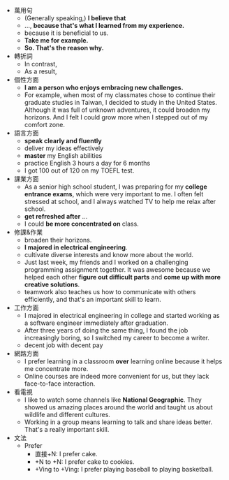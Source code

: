 * 萬用句
	* (Generally speaking,) **I believe that** 
	* ..., **because that's what I learned from my experience.**
	* because it is beneficial to us.
	* **Take me for example.**
	* **So. That's the reason why.**
* 轉折詞
	* In contrast,
	* As a result,
* 個性方面
	*  **I am a person who enjoys embracing new challenges.**
	* For example, when most of my classmates chose to continue their graduate studies in Taiwan, I decided to study in the United States. Although it was full of unknown adventures, it could broaden my horizons. And I felt I could grow more when I stepped out of my comfort zone.
* 語言方面
	* **speak clearly and fluently**
	* deliver my ideas effectively
	* **master** my English abilities
	* practice English 3 hours a day for 6 months
	* I got 100 out of 120 on my TOEFL test.
* 課業方面
	* As a senior high school student, I was preparing for my **college entrance exams**, which were very important to me. I often felt stressed at school, and I always watched TV to help me relax after school.
	* **get refreshed after** ...
	* I could **be more concentrated on** class.
* 修課&作業
	* broaden their horizons.
	* **I majored in electrical engineering**.
	* cultivate diverse interests and know more about the world.
	* Just last week, my friends and I worked on a challenging programming assignment together. It was awesome because we helped each other **figure out difficult parts** and **come up with more creative solutions**.
	* teamwork also teaches us how to communicate with others efficiently, and that's an important skill to learn.
* 工作方面
	* I majored in electrical engineering in college and started working as a software engineer immediately after graduation.
	* After three years of doing the same thing, I found the job increasingly boring, so I switched my career to become a writer.
	* decent job with decent pay
* 網路方面
	* I prefer learning in a classroom **over** learning online because it helps me concentrate more.
	* Online courses are indeed more convenient for us, but they lack face-to-face interaction.
* 看電視
	* I like to watch some channels like **National Geographic**. They showed us amazing places around the world and taught us about wildlife and different cultures.
	* Working in a group means learning to talk and share ideas better. That's a really important skill.
* 文法
	* Prefer
		* 直接+N: I prefer cake.
		* +N to +N: I prefer cake to cookies.
		* +Ving to +Ving: I prefer playing baseball to playing basketball.